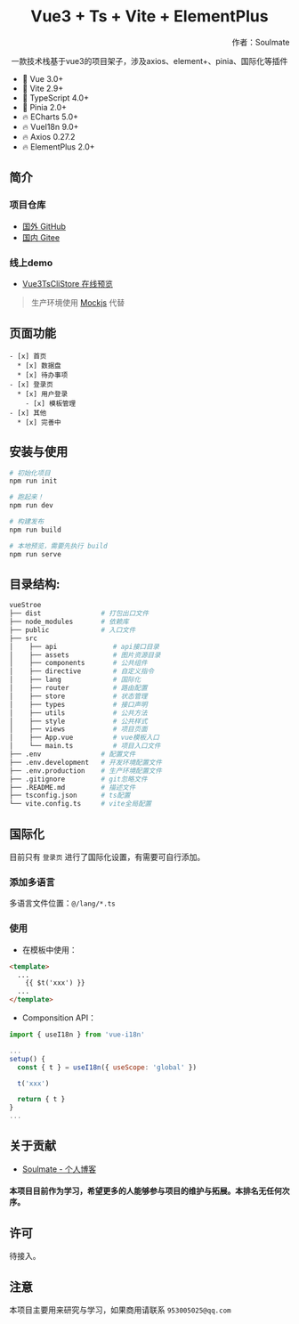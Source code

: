 <h1 align="center">Vue3 + Ts + Vite + ElementPlus</h1>
<p align="center">
  <p align="right">作者：Soulmate</p>
</p>
<p align="center">一款技术栈基于vue3的项目架子，涉及axios、element+、pinia、国际化等插件</p>

* 💪 Vue 3.0+
* 💪 Vite 2.9+
* 💪 TypeScript 4.0+
* 🍍 Pinia 2.0+
* 🔥 ECharts 5.0+
* 🔥 VueI18n 9.0+
* 🔥 Axios 0.27.2
* 🔥 ElementPlus 2.0+

## 简介

### 项目仓库
- [国外 GitHub](https://github.com/soulmatez/vue3Store.git)
- [国内 Gitee](https://github.com/soulmatez/vue3Store.git)

### 线上demo
- [Vue3TsCliStore 在线预览](https://github.com/soulmatez/vue3Store.git)

> 生产环境使用 [Mockjs]() 代替


## 页面功能

```
- [x] 首页
  * [x] 数据盘
  * [x] 待办事项
- [x] 登录页
  * [x] 用户登录
    - [x] 模板管理
- [x] 其他
  * [x] 完善中
```

## 安装与使用

```bash
# 初始化项目
npm run init

# 跑起来！
npm run dev

# 构建发布
npm run build

# 本地预览，需要先执行 build
npm run serve
```

## 目录结构:

```bash
vueStroe
├── dist               # 打包出口文件
├── node_modules       # 依赖库
├── public             # 入口文件
├── src
│    ├── api              # api接口目录
│    ├── assets           # 图片资源目录
│    ├── components       # 公共组件
│    ├── directive        # 自定义指令
│    ├── lang             # 国际化
│    ├── router           # 路由配置
│    ├── store            # 状态管理
│    ├── types            # 接口声明
│    ├── utils            # 公共方法
│    ├── style            # 公共样式
│    ├── views            # 项目页面
│    ├── App.vue          # vue模板入口
│    └── main.ts          # 项目入口文件
├── .env               # 配置文件
├── .env.development   # 开发环境配置文件
├── .env.production    # 生产环境配置文件
├── .gitignore         # git忽略文件
├── .README.md         # 描述文件
├── tsconfig.json      # ts配置
└── vite.config.ts     # vite全局配置
```

## 国际化
目前只有 `登录页` 进行了国际化设置，有需要可自行添加。

### 添加多语言

多语言文件位置：`@/lang/*.ts`

### 使用

- 在模板中使用：
```html
<template>
  ...
    {{ $t('xxx') }}
  ...
</template>
```

- Componsition API：
```js
import { useI18n } from 'vue-i18n'

...
setup() {
  const { t } = useI18n({ useScope: 'global' })

  t('xxx')

  return { t }
}
...
```
## 关于贡献

- [Soulmate - 个人博客](http://blog.soulsuper.top/)
#### 本项目目前作为学习，希望更多的人能够参与项目的维护与拓展。本排名无任何次序。

## 许可

待接入。

## 注意

本项目主要用来研究与学习，如果商用请联系
`953005025@qq.com`
